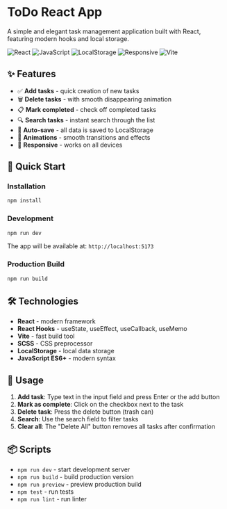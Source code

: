 # ToDo React App

A simple and elegant task management application built with React, featuring modern hooks and local storage.

![React](https://img.shields.io/badge/React-18.2.0-blue)
![JavaScript](https://img.shields.io/badge/JavaScript-ES6%2B-yellow)
![LocalStorage](https://img.shields.io/badge/Storage-LocalStorage-green)
![Responsive](https://img.shields.io/badge/Design-Responsive-purple)
![Vite](https://img.shields.io/badge/Build-Vite-orange)

## ✨ Features

- ✅ **Add tasks** - quick creation of new tasks
- 🗑️ **Delete tasks** - with smooth disappearing animation
- 📋 **Mark completed** - check off completed tasks
- 🔍 **Search tasks** - instant search through the list
- 💾 **Auto-save** - all data is saved to LocalStorage
- 🎨 **Animations** - smooth transitions and effects
- 📱 **Responsive** - works on all devices

## 🚀 Quick Start

### Installation

```bash
npm install
```

### Development

```bash
npm run dev
```

The app will be available at: `http://localhost:5173`

### Production Build

```bash
npm run build
```

## 🛠️ Technologies

- **React** - modern framework
- **React Hooks** - useState, useEffect, useCallback, useMemo
- **Vite** - fast build tool
- **SCSS** - CSS preprocessor
- **LocalStorage** - local data storage
- **JavaScript ES6+** - modern syntax

## 🎯 Usage

1. **Add task**: Type text in the input field and press Enter or the add button
2. **Mark as complete**: Click on the checkbox next to the task
3. **Delete task**: Press the delete button (trash can)
4. **Search**: Use the search field to filter tasks
5. **Clear all**: The "Delete All" button removes all tasks after confirmation

## 📦 Scripts

- `npm run dev` - start development server
- `npm run build` - build production version
- `npm run preview` - preview production build
- `npm test` - run tests
- `npm run lint` - run linter
